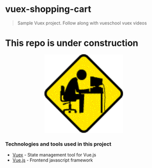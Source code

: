 # vuex-shopping-cart

> Sample Vuex project. Follow along with vueschool vuex videos

# This repo is under construction
 <div align="center" >
      <img
        src="./tbd.gif"
        alt="screenShot"
        width="50%"
        height="50%"
      />
  </div>

### Technologies and tools used in this project

- [Vuex](https://vuex.vuejs.org/guide/) - State management tool for Vue.js
- [Vue.js](https://vuejs.org/) - Frontend javascript framework